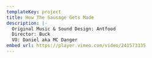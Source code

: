 ```yaml
---
templateKey: project
title: How The Sausage Gets Made
description: |-
  Original Music & Sound Design: Antfood
  Director: Buck
  VO: Daniel aka MC Danger
embed url: https://player.vimeo.com/video/241573335
---
```


